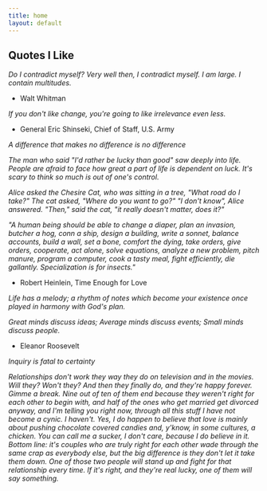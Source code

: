 ```yaml
---
title: home
layout: default
---
```


## Quotes I Like

*Do I contradict myself? Very well then, I contradict myself. I am large. I contain multitudes.* 
- Walt Whitman


*If you don't like change, you're going to like irrelevance even less.* 
- General Eric Shinseki, Chief of Staff, U.S. Army

*A difference that makes no difference is no difference*

*The man who said "I'd rather be lucky than good" saw deeply into life. People are afraid to face how great a part of life is dependent on luck. It's scary to think so much is out of one's control.*

*Alice asked the Chesire Cat, who was sitting in a tree, "What road do I take?"
The cat asked, "Where do you want to go?"
"I don't know", Alice answered.
"Then," said the cat, "it really doesn't matter, does it?"*

*"A human being should be able to change a diaper, plan an invasion, butcher a hog, conn a ship, design a building, write a sonnet, balance accounts, build a wall, set a bone, comfort the dying, take orders, give orders, cooperate, act alone, solve equations, analyze a new problem, pitch manure, program a computer, cook a tasty meal, fight efficiently, die gallantly. Specialization is for insects."*
- Robert Heinlein, Time Enough for Love

*Life has a melody; a rhythm of notes which become your existence once played in harmony with God's plan.*

*Great minds discuss ideas;
Average minds discuss events;
Small minds discuss people.*
- Eleanor Roosevelt

*Inquiry is fatal to certainty*

*Relationships don't work they way they do on television and in the movies. Will they? Won't they? And then they finally do, and they're happy forever. Gimme a break. Nine out of ten of them end because they weren't right for each other to begin with, and half of the ones who get married get divorced anyway, and I'm telling you right now, through all this stuff I have not become a cynic. I haven't. Yes, I do happen to believe that love is mainly about pushing chocolate covered candies and, y'know, in some cultures, a chicken. You can call me a sucker, I don't care, because I do believe in it. Bottom line: it's couples who are truly right for each other wade through the same crap as everybody else, but the big difference is they don't let it take them down. One of those two people will stand up and fight for that relationship every time. If it's right, and they're real lucky, one of them will say something.*